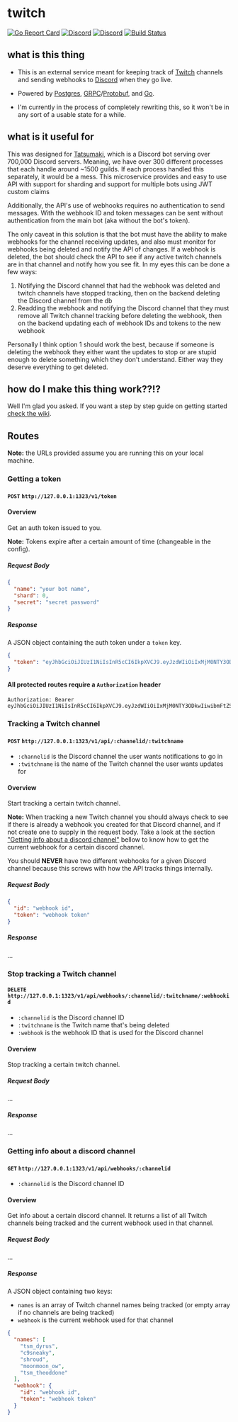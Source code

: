# twitch

[![Go Report Card](https://goreportcard.com/badge/github.com/ThyLeader/twitch-service)](https://goreportcard.com/report/github.com/ThyLeader/twitch-service) 
[![Discord](https://discordapp.com/api/guilds/173184118492889089/widget.png)](https://discord.gg/tatsumaki) 
[![Discord](https://img.shields.io/badge/Discord-thy%230001-blue.svg)](https://discord.gg/tatsumaki)
[![Build Status](https://travis-ci.org/coadler/twitch.svg?branch=develop)](https://travis-ci.org/coadler/twitch)

## what is this thing

* This is an external service meant for keeping track of [Twitch](https://twitch.tv) channels and sending webhooks to [Discord](https://discordapp.com) when they go live.

* Powered by [Postgres](https://www.postgresql.org/), [GRPC](https://grpc.io/)/[Protobuf](https://developers.google.com/protocol-buffers/), and [Go](https://golang.org).

* I'm currently in the process of completely rewriting this, so it won't be in any sort of a usable state for a while.

## what is it useful for

This was designed for [Tatsumaki](https://tatsumaki.xyz), which is a Discord bot serving over 700,000 Discord servers. 
Meaning, we have over 300 different processes that each handle around ~1500 guilds. If each process handled this separately, it would be a mess. 
This microservice provides and easy to use API with support for sharding and support for multiple bots using JWT custom claims

Additionally, the API's use of webhooks requires no authentication to send messages. 
With the webhook ID and token messages can be sent without authentication from the main bot (aka without the bot's token).

The only caveat in this solution is that the bot must have the ability to make webhooks for the channel receiving updates,
and also must monitor for webhooks being deleted and notify the API of changes. If a webhook is deleted, 
the bot should check the API to see if any active twitch channels are in that channel and notify how you see fit. 
In my eyes this can be done a few ways:

1. Notifying the Discord channel that had the webhook was deleted and twitch channels have stopped tracking, 
then on the backend deleting the Discord channel from the db
1. Readding the webhook and notifying the Discord channel that they must remove all Twitch channel tracking before deleting the webhook, 
then on the backend updating each of webhook IDs and tokens to the new webhook

Personally I think option 1 should work the best, because if someone is deleting the webhook they either want the updates to stop 
or are stupid enough to delete something which they don't understand. Either way they deserve everything to get deleted.

## how do I make this thing work??!?

Well I'm glad you asked. If you want a step by step guide on getting started [check the wiki](https://github.com/ThyLeader/twitch-service/wiki).

## Routes

**Note:** the URLs provided assume you are running this on your local machine.

### Getting a token

#### `POST` `http://127.0.0.1:1323/v1/token`

#### Overview

Get an auth token issued to you.

**Note:** Tokens expire after a certain amount of time (changeable in the config).

##### Request Body

```json
{
  "name": "your bot name",
  "shard": 0,
  "secret": "secret password"
}
```

##### Response

A JSON object containing the auth token under a `token` key.

```json
{
  "token": "eyJhbGciOiJIUzI1NiIsInR5cCI6IkpXVCJ9.eyJzdWIiOiIxMjM0NTY3ODkwIiwibmFtZSI6IkpvaG4gRG9lIiwiYWRtaW4iOnRydWV9.TJVA95OrM7E2cBab30RMHrHDcEfxjoYZgeFONFh7HgQ"
}
```

#### All protected routes require a `Authorization` header

```Header
Authorization: Bearer eyJhbGciOiJIUzI1NiIsInR5cCI6IkpXVCJ9.eyJzdWIiOiIxMjM0NTY3ODkwIiwibmFtZSI6IkpvaG4gRG9lIiwiYWRtaW4iOnRydWV9.TJVA95OrM7E2cBab30RMHrHDcEfxjoYZgeFONFh7HgQ
```

### Tracking a Twitch channel

#### `POST` `http://127.0.0.1:1323/v1/api/:channelid/:twitchname`

* `:channelid` is the Discord channel the user wants notifications to go in
* `:twitchname` is the name of the Twitch channel the user wants updates for

#### Overview
Start tracking a certain twitch channel.

**Note:** When tracking a new Twitch channel you should always check to see if there is already a webhook you created for that Discord channel, and if not create one to supply in the request body. Take a look at the section ["Getting info about a discord channel"](#getting-info-about-a-discord-channel) bellow to know how to get the current webhook for a certain discord channel.

You should __**NEVER**__ have two different webhooks for a given Discord channel because this screws with how the API tracks things internally.

##### Request Body

```json
{
  "id": "webhook id",
  "token": "webhook token"
}
```

##### Response

...

### Stop tracking a Twitch channel

#### `DELETE` `http://127.0.0.1:1323/v1/api/webhooks/:channelid/:twitchname/:webhookid`

* `:channelid` is the Discord channel ID
* `:twitchname` is the Twitch name that's being deleted
* `:webhook` is the webhook ID that is used for the Discord channel

#### Overview
Stop tracking a certain twitch channel.

##### Request Body

...

##### Response

...

### Getting info about a discord channel

#### `GET` `http://127.0.0.1:1323/v1/api/webhooks/:channelid`

* `:channelid` is the Discord channel ID

#### Overview
Get info about a certain discord channel. It returns a list of all Twitch channels being tracked and the current webhook used in that channel.

##### Request Body

...

##### Response

A JSON object containing two keys:

* `names` is an array of Twitch channel names being tracked (or empty array if no channels are being tracked)
* `webhook` is the current webhook used for that channel

```json
{
  "names": [
    "tsm_dyrus",
    "c9sneaky",
    "shroud",
    "moonmoon_ow",
    "tsm_theoddone"
  ],
  "webhook": {
    "id": "webhook id",
    "token": "webhook token"
  }
}
```
